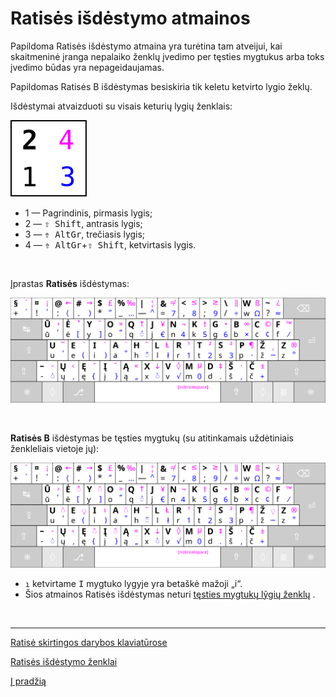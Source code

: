 
# Ratisės išdėstymo atmainos

Papildoma Ratisės išdėstymo atmaina yra turėtina tam atveijui, kai skaitmeninė įranga nepalaiko ženklų įvedimo per tęsties mygtukus arba toks įvedimo būdas yra nepageidaujamas.

Papildomas Ratisės B išdėstymas besiskiria tik keletu ketvirto lygio žeklų.

Išdėstymai atvaizduoti su visais keturių lygių ženklais:

![Išdėstymo lygiai](images/zenklu-lygiai.svg)

+ 1 — Pagrindinis, pirmasis lygis;
+ 2 — <kbd>⇧ Shift</kbd>, antrasis lygis;
+ 3 — <kbd>⇮ AltGr</kbd>, trečiasis lygis;
+ 4 — <kbd>⇮ AltGr</kbd>+<kbd>⇧ Shift</kbd>, ketvirtasis lygis.

<br>

Įprastas __Ratisės__ išdėstymas:

![Ratisės išdėstymo klaviatūros ženklai](images/kb-lt-ratise-visi-zenklai.svg)

<br>


__Ratisės B__ išdėstymas be tęsties mygtukų (su atitinkamais uždėtiniais ženkleliais vietoje jų):

![Ratisės B išdėstymo klaviatūros ženklai](images/kb-lt-ratise-b-visi-zenklai.svg)

  + ```ı``` ketvirtame <kbd>I</kbd> mygtuko lygyje yra betaškė mažoji „i“.
  + Šios atmainos Ratisės išdėstymas neturi [tęsties mygtukų lỹgių ženklų](ratises-testies-mygtukai.md)
.

<br>

-------------------------

[Ratisė skirtingos darybos klaviatūrose](ratise-skirtingos-darybos-klaviaturose.md)

[Ratisės išdėstymo ženklai](ratises-isdestymo-zenklai.md)

[Į pradžią](../README.md)
